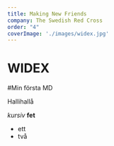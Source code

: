 ```yaml
---
title: Making New Friends
company: The Swedish Red Cross
order: "4"
coverImage: './images/widex.jpg'
---
```


WIDEX
===

#Min första MD

Hallihallå

*kursiv* **fet**

* ett
* två
